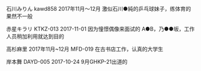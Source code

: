 

石川みりん kawd858 2017年11月～12月
激似石川●純的乒乓球妹子，练体育的果然不一般



赤星キラリ KTKZ-013 2017-11-01
因为憧憬偶像来面试的
A●B，乃●●坂，工作人员稍加利用就达到目的 


高杉麻里 2017年11月~12月 MFD-019
在古书店工作，认真的大学生 

岸本舞 DAYD-005 2017-10-24
9月GHKP-21出道的
